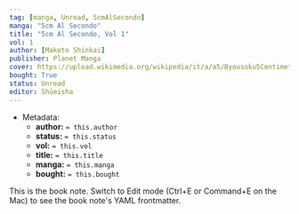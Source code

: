 ```yaml
---
tag: [manga, Unread, 5cmAlSecondo]
manga: "5cm Al Secondo"
title: "5cm Al Secondo, Vol 1"
vol: 1
author: [Makoto Shinkai]
publisher: Planet Manga
cover: https://upload.wikimedia.org/wikipedia/it/a/a5/Byousoku5Centimeter.jpg
bought: True
status: Unread
editor: Shūeisha
---
```


- Metadata:
    - **author:** `= this.author`
    - **status:** `= this.status`
    - **vol:** `= this.vol`
    - **title:** `= this.title`
    - **manga:** `= this.manga`
    - **bought:** `= this.bought`

This is the book note. Switch to Edit mode (Ctrl+E or Command+E on the Mac) to see the book note's YAML frontmatter.